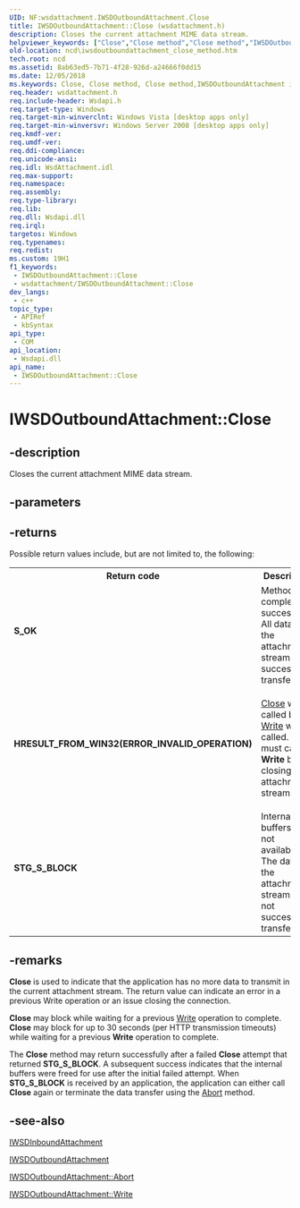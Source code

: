 ```yaml
---
UID: NF:wsdattachment.IWSDOutboundAttachment.Close
title: IWSDOutboundAttachment::Close (wsdattachment.h)
description: Closes the current attachment MIME data stream.
helpviewer_keywords: ["Close","Close method","Close method","IWSDOutboundAttachment interface","IWSDOutboundAttachment interface","Close method","IWSDOutboundAttachment.Close","IWSDOutboundAttachment::Close","ncd.iwsdoutboundattachment_close_method","wsdattachment/IWSDOutboundAttachment::Close"]
old-location: ncd\iwsdoutboundattachment_close_method.htm
tech.root: ncd
ms.assetid: 8ab63ed5-7b71-4f28-926d-a24666f0dd15
ms.date: 12/05/2018
ms.keywords: Close, Close method, Close method,IWSDOutboundAttachment interface, IWSDOutboundAttachment interface,Close method, IWSDOutboundAttachment.Close, IWSDOutboundAttachment::Close, ncd.iwsdoutboundattachment_close_method, wsdattachment/IWSDOutboundAttachment::Close
req.header: wsdattachment.h
req.include-header: Wsdapi.h
req.target-type: Windows
req.target-min-winverclnt: Windows Vista [desktop apps only]
req.target-min-winversvr: Windows Server 2008 [desktop apps only]
req.kmdf-ver: 
req.umdf-ver: 
req.ddi-compliance: 
req.unicode-ansi: 
req.idl: WsdAttachment.idl
req.max-support: 
req.namespace: 
req.assembly: 
req.type-library: 
req.lib: 
req.dll: Wsdapi.dll
req.irql: 
targetos: Windows
req.typenames: 
req.redist: 
ms.custom: 19H1
f1_keywords:
 - IWSDOutboundAttachment::Close
 - wsdattachment/IWSDOutboundAttachment::Close
dev_langs:
 - c++
topic_type:
 - APIRef
 - kbSyntax
api_type:
 - COM
api_location:
 - Wsdapi.dll
api_name:
 - IWSDOutboundAttachment::Close
---
```


# IWSDOutboundAttachment::Close


## -description

Closes the current attachment MIME data stream.

## -parameters

## -returns

Possible return values include, but are not limited to, the following:

<table>
<tr>
<th>Return code</th>
<th>Description</th>
</tr>
<tr>
<td width="40%">
<dl>
<dt><b>S_OK</b></dt>
</dl>
</td>
<td width="60%">
Method completed successfully. All data in the attachment stream was successfully transferred.

</td>
</tr>
<tr>
<td width="40%">
<dl>
<dt><b>HRESULT_FROM_WIN32(ERROR_INVALID_OPERATION)</b></dt>
</dl>
</td>
<td width="60%">

<a href="/windows/desktop/api/wsdattachment/nf-wsdattachment-iwsdoutboundattachment-close">Close</a> was called before <a href="/windows/desktop/api/wsdattachment/nf-wsdattachment-iwsdoutboundattachment-write">Write</a> was called. You must call <b>Write</b> before closing the attachment stream.

</td>
</tr>
<tr>
<td width="40%">
<dl>
<dt><b>STG_S_BLOCK</b></dt>
</dl>
</td>
<td width="60%">
Internal buffers were not available. The data in the attachment stream was not successfully transferred.

</td>
</tr>
</table>

## -remarks

<b>Close</b> is used to indicate that the application has no more data to transmit in the current attachment stream. The return value can indicate an error in a previous Write operation or an issue closing the connection.

<b>Close</b> may block while waiting for a previous <a href="/windows/desktop/api/wsdattachment/nf-wsdattachment-iwsdoutboundattachment-write">Write</a> operation to complete.
<b>Close</b> may block for up to 30 seconds (per HTTP transmission timeouts) while waiting for a  previous <b>Write</b> operation to complete.


 The <b>Close</b> method may return successfully after a failed  <b>Close</b> attempt that returned <b>STG_S_BLOCK</b>.  A subsequent success indicates that the internal buffers were freed for use after the initial failed attempt. When <b>STG_S_BLOCK</b> is received by an application, the application can either call <b>Close</b> again or terminate  the data transfer using the <a href="/windows/desktop/api/wsdattachment/nf-wsdattachment-iwsdoutboundattachment-abort">Abort</a> method.

## -see-also

<a href="/windows/desktop/api/wsdattachment/nn-wsdattachment-iwsdinboundattachment">IWSDInboundAttachment</a>



<a href="/windows/desktop/api/wsdattachment/nn-wsdattachment-iwsdoutboundattachment">IWSDOutboundAttachment</a>



<a href="/windows/desktop/api/wsdattachment/nf-wsdattachment-iwsdoutboundattachment-abort">IWSDOutboundAttachment::Abort</a>



<a href="/windows/desktop/api/wsdattachment/nf-wsdattachment-iwsdoutboundattachment-write">IWSDOutboundAttachment::Write</a>

